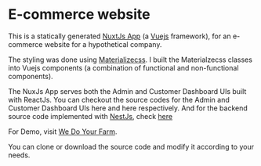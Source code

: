 # E-commerce website

This is a statically generated [NuxtJs App](https://nuxtjs.org) (a [Vuejs](https://vuejs.org) framework), for an e-commerce website for a hypothetical company.

The styling was done using [Materializecss](https://materializecss.com). I built the Materialzecss classes into Vuejs components (a combination of functional and non-functional components).

The NuxJs App serves both the Admin and Customer Dashboard UIs built with ReactJs. You can checkout the source codes for the Admin and Customer Dashboard UIs here and here respectively. And for the backend source code implemented with [NestJs](https://nestjs.com), check [here](https://github.com/iammrsea/ecommerce-NestJsBackend)

For Demo, visit [We Do Your Farm](wedoyourfarm.netlify.com).

You can clone or download the source code and modify it according to your needs.

